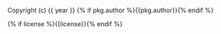 Copyright (c) {{ year }} {% if pkg.author %}{{pkg.author}}{% endif %}

{% if license %}{{license}}{% endif %}